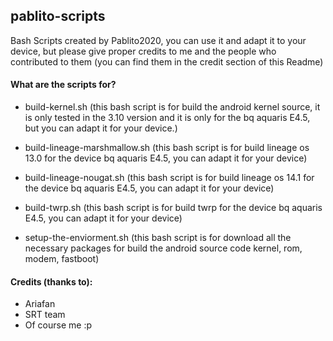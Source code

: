 ## pablito-scripts
Bash Scripts created by Pablito2020, you can use it and adapt it to your device, but please give proper credits to me and the people who contributed to them (you can find them in the credit section of this Readme)

#### What are the scripts for?

 * build-kernel.sh (this bash script is for build the android kernel source, it is only tested in the 3.10 version and it is only for the bq aquaris E4.5, but you can adapt it for your device.)
 
 * build-lineage-marshmallow.sh (this bash script is for build lineage os 13.0 for the device bq aquaris E4.5, you can adapt it for your device)
 
 * build-lineage-nougat.sh (this bash script is for build lineage os 14.1 for the device bq aquaris E4.5, you can adapt it for your device)
  
  * build-twrp.sh (this bash script is for build twrp for the device bq aquaris E4.5, you can adapt it for your device)
  
  * setup-the-enviorment.sh (this bash script is for download all the necessary packages for build the android source code kernel, rom, modem, fastboot)
  
#### Credits (thanks to):
 * Ariafan
 * SRT team
 * Of course me :p
 
